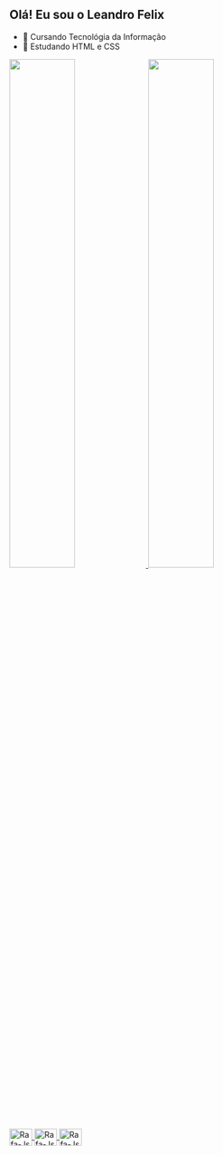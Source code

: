## Olá! Eu sou o Leandro Felix

- 🔭 Cursando Tecnológia da Informação
- 🌱 Estudando HTML e CSS
<div>
  <a href="https://github.com/leandrofelix20k">
  <img width="48%" src="https://github-readme-stats.vercel.app/api?username=leandrofelix20k&show_icons=true&theme=codeSTACKr&include_all_commits=true&count_private=true"/>
  <img width="48%" src="https://github-readme-stats.vercel.app/api/top-langs/?username=leandrofelix20k&layout=compact&langs_count=7&theme=codeSTACKr"/>
</div>
<div style="display: inline_block"><br>
  <img align="center" alt="Rafa-Js" height="30" width="40" src="https://cdn.jsdelivr.net/gh/devicons/devicon/icons/python/python-original.svg">
  <img align="center" alt="Rafa-Js" height="30" width="40" src="https://cdn.jsdelivr.net/gh/devicons/devicon/icons/html5/html5-original.svg">
  <img align="center" alt="Rafa-Js" height="30" width="40" src="https://cdn.jsdelivr.net/gh/devicons/devicon/icons/css3/css3-original.svg">
</div>
